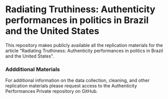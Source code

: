 
<!-- README.md is generated from README.Rmd. Please edit that file -->

# Radiating Truthiness: Authenticity performances in politics in Brazil and the United States

This repository makes publicly available all the replication materials
for the article “Radiating Truthiness: Authenticity performances in
politics in Brazil and the United States”.

### Addditional Materials

For additional information on the data collection, cleaning, and other
replication materials please request access to the Authenticity
Performances Private repository on GitHub.
